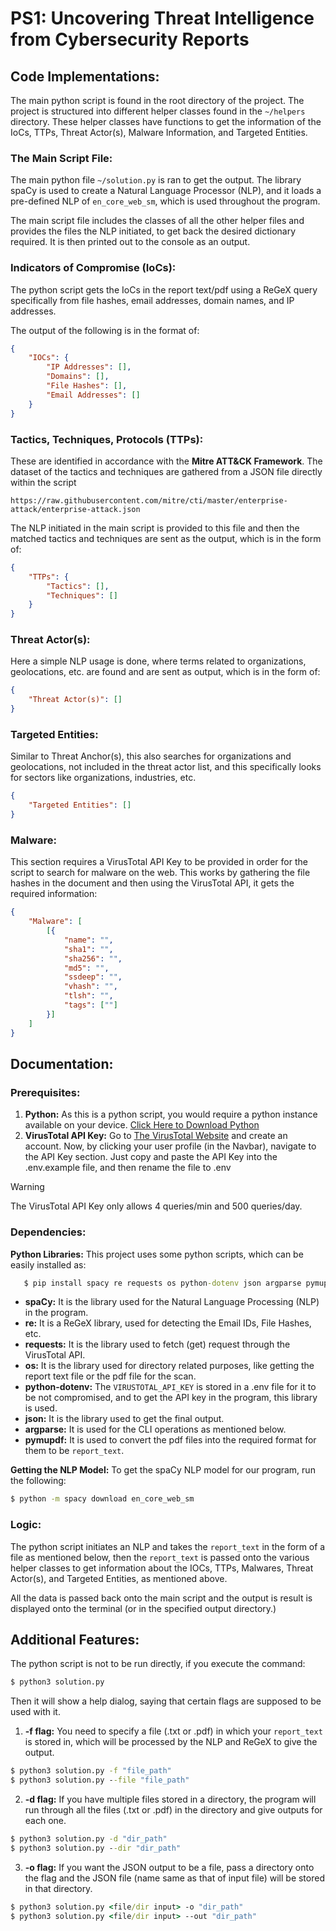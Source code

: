 # PS1: Uncovering Threat Intelligence from Cybersecurity Reports

## **Code Implementations:**
The main python script is found in the root directory of the project.
The project is structured into different helper classes found in the `~/helpers` directory.
These helper classes have functions to get the information of the IoCs, TTPs, Threat Actor(s), Malware Information, and Targeted Entities.

### **The Main Script File:**
The main python file `~/solution.py` is ran to get the output.
The library spaCy is used to create a Natural Language Processor (NLP), and it loads a pre-defined NLP of `en_core_web_sm`, which is used throughout the program.

The main script file includes the classes of all the other helper files and provides the files the NLP initiated, to get back the desired dictionary required.
It is then printed out to the console as an output.

### Indicators of Compromise (IoCs):
The python script gets the IoCs in the report text/pdf using a ReGeX query specifically from file hashes, email addresses, domain names, and IP addresses.

The output of the following is in the format of:
```json
{
	"IOCs": {
		"IP Addresses": [],
		"Domains": [],
		"File Hashes": [],
		"Email Addresses": []
	}
}
```

### Tactics, Techniques, Protocols (TTPs):
These are identified in accordance with the **Mitre ATT&CK Framework**.
The dataset of the tactics and techniques are gathered from a JSON file directly within the script
```
https://raw.githubusercontent.com/mitre/cti/master/enterprise-attack/enterprise-attack.json
```
The NLP initiated in the main script is provided to this file and then the matched tactics and techniques are sent as the output, which is in the form of:
```json
{
	"TTPs": {
		"Tactics": [],
		"Techniques": []
	}
}
```

### Threat Actor(s):
Here a simple NLP usage is done, where terms related to organizations, geolocations, etc. are found and are sent as output, which is in the form of:
```json
{
	"Threat Actor(s)": []
}
```

### Targeted Entities:
Similar to Threat Anchor(s), this also searches for organizations and geolocations, not included in the threat actor list, and this specifically looks for sectors like organizations, industries, etc.
```json
{
	"Targeted Entities": []
}
```

### Malware:
This section requires a VirusTotal API Key to be provided in order for the script to search for malware on the web. This works by gathering the file hashes in the document and then using the VirusTotal API, it gets the required information:
```json
{
	"Malware": [
		[{
			"name": "",
			"sha1": "",
			"sha256": "",
			"md5": "",
			"ssdeep": "",
			"vhash": "",
			"tlsh": "",
			"tags": [""]
		}]
	]
}
```


## **Documentation:**

### Prerequisites:
1) **Python:** As this is a python script, you would require a python instance available on your device. [Click Here to Download Python]([(https://www.python.org/downloads/))
2) **VirusTotal API Key:** Go to [The VirusTotal Website](https://www.virustotal.com/gui/home/upload) and create an account. Now, by clicking your user profile (in the Navbar), navigate to the API Key section. Just copy and paste the API Key into the .env.example file, and then rename the file to .env

> [!WARNING]
> The VirusTotal API Key only allows 4 queries/min and 500 queries/day.

### Dependencies:
**Python Libraries:** This project uses some python scripts, which can be easily installed as:
```bat
   $ pip install spacy re requests os python-dotenv json argparse pymupdf
```
- **spaCy:** It is the library used for the Natural Language Processing (NLP) in the program.
- **re:** It is a ReGeX library, used for detecting the Email IDs, File Hashes, etc.
- **requests:** It is the library used to fetch (get) request through the VirusTotal API.
- **os:** It is the library used for directory related purposes, like getting the report text file or the pdf file for the scan.
- **python-dotenv:** The `VIRUSTOTAL_API_KEY` is stored in a .env file for it to be not compromised, and to get the API key in the program, this library is used.
- **json:** It is the library used to get the final output.
- **argparse:** It is used for the CLI operations as mentioned below.
- **pymupdf:** It is used to convert the pdf files into the required format for them to be `report_text`.

**Getting the NLP Model:** To get the spaCy NLP model for our program, run the following:
```bat
$ python -m spacy download en_core_web_sm
```

### Logic:
The python script initiates an NLP and takes the `report_text` in the form of a file as mentioned below, then the `report_text` is passed onto the various helper classes to get information about the IOCs, TTPs, Malwares, Threat Actor(s), and Targeted Entities, as mentioned above.

All the data is passed back onto the main script and the output is result is displayed onto the terminal (or in the specified output directory.)

## **Additional Features:**
The python script is not to be run directly, if you execute the command:
```bat
$ python3 solution.py
```
Then it will show a help dialog, saying that certain flags are supposed to be used with it.
1) **-f flag:** You need to specify a file (.txt or .pdf) in which your `report_text` is stored in, which will be processed by the NLP and ReGeX to give the output.
```bat
$ python3 solution.py -f "file_path"
$ python3 solution.py --file "file_path"
```

2) **-d flag:** If you have multiple files stored in a directory, the program will run through all the files (.txt or .pdf) in the directory and give outputs for each one.
```bat
$ python3 solution.py -d "dir_path"
$ python3 solution.py --dir "dir_path"
```

3) **-o flag:** If you want the JSON output to be a file, pass a directory onto the flag and the JSON file (name same as that of input file) will be stored in that directory.
```bat
$ python3 solution.py <file/dir input> -o "dir_path"
$ python3 solution.py <file/dir input> --out "dir_path"
```

